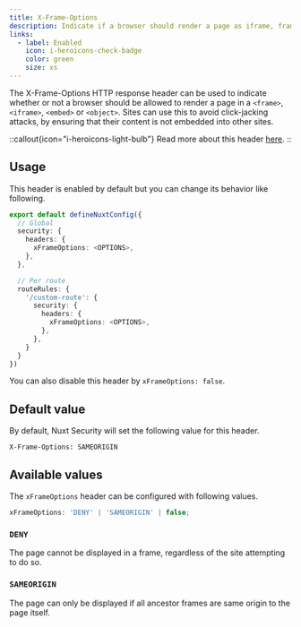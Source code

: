```yaml
---
title: X-Frame-Options
description: Indicate if a browser should render a page as iframe, frame, embed, or object.
links:
  - label: Enabled
    icon: i-heroicons-check-badge
    color: green
    size: xs
---
```


The X-Frame-Options HTTP response header can be used to indicate whether or not a browser should be allowed to render a page in a `<frame>`, `<iframe>`, `<embed>` or `<object>`. Sites can use this to avoid click-jacking attacks, by ensuring that their content is not embedded into other sites.

::callout{icon="i-heroicons-light-bulb"}
 Read more about this header [here](https://developer.mozilla.org/en-US/docs/Web/HTTP/Headers/X-Frame-Options).
::

## Usage

This header is enabled by default but you can change its behavior like following.

```ts
export default defineNuxtConfig({
  // Global
  security: {
    headers: {
      xFrameOptions: <OPTIONS>,
    },
  },

  // Per route
  routeRules: {
    '/custom-route': {
      security: {
        headers: {
          xFrameOptions: <OPTIONS>,
        },
      },
    }
  }
})
```

You can also disable this header by `xFrameOptions: false`.

## Default value

By default, Nuxt Security will set the following value for this header.

```http
X-Frame-Options: SAMEORIGIN
```

## Available values

The `xFrameOptions` header can be configured with following values.

```ts
xFrameOptions: 'DENY' | 'SAMEORIGIN' | false;
```

### `DENY`

The page cannot be displayed in a frame, regardless of the site attempting to do so.

### `SAMEORIGIN`

The page can only be displayed if all ancestor frames are same origin to the page itself.
